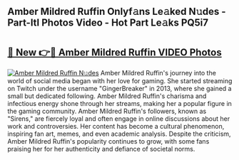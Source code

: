 ## Amber Mildred Ruffin Onlyf𝚊ns Le𝚊ked N𝚞des - Part-ItI Photos Video - Hot Part Le𝚊ks PQ5i7

# <h2><a href="http://ac41420.deff.icu/?id=Amber+Mildred+Ruffin">🔗 New 👉🔴 Amber Mildred Ruffin VIDEO Photos</a></h2>

[![Amber Mildred Ruffin N𝚞des](https://i.imgur.com/rIISA9y.gif)](http://ac41420.deff.icu/?id=Amber+Mildred+Ruffin)
Amber Mildred Ruffin's journey into the world of social media began with her love for gaming. She started streaming on Twitch under the username "GingerBreaker" in 2013, where she gained a small but dedicated following. Amber Mildred Ruffin's charisma and infectious energy shone through her streams, making her a popular figure in the gaming community. Amber Mildred Ruffin's followers, known as "Sirens," are fiercely loyal and often engage in online discussions about her work and controversies. Her content has become a cultural phenomenon, inspiring fan art, memes, and even academic analysis. Despite the criticism, Amber Mildred Ruffin's popularity continues to grow, with some fans praising her for her authenticity and defiance of societal norms.
